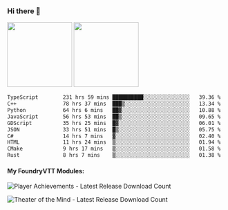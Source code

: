 ### Hi there 👋

<img height="150em" src="https://github-readme-stats.vercel.app/api?username=EddieDover&count_private=true&include_all_commits=true&show_icons=true&theme=dracula&hide_border=false&rank_icon=percentile"/>
<img height="150em" src="https://github-readme-stats.vercel.app/api/top-langs/?username=EddieDover&theme=dracula&hide_border=false&&layout=compact&langs_count=20" />

<!--START_SECTION:waka-->

```txt
TypeScript        231 hrs 59 mins ██████████░░░░░░░░░░░░░░░   39.36 %
C++               78 hrs 37 mins  ███▒░░░░░░░░░░░░░░░░░░░░░   13.34 %
Python            64 hrs 6 mins   ██▓░░░░░░░░░░░░░░░░░░░░░░   10.88 %
JavaScript        56 hrs 53 mins  ██▒░░░░░░░░░░░░░░░░░░░░░░   09.65 %
GDScript          35 hrs 25 mins  █▓░░░░░░░░░░░░░░░░░░░░░░░   06.01 %
JSON              33 hrs 51 mins  █▒░░░░░░░░░░░░░░░░░░░░░░░   05.75 %
C#                14 hrs 7 mins   ▓░░░░░░░░░░░░░░░░░░░░░░░░   02.40 %
HTML              11 hrs 24 mins  ▒░░░░░░░░░░░░░░░░░░░░░░░░   01.94 %
CMake             9 hrs 17 mins   ▒░░░░░░░░░░░░░░░░░░░░░░░░   01.58 %
Rust              8 hrs 7 mins    ▒░░░░░░░░░░░░░░░░░░░░░░░░   01.38 %
```

<!--END_SECTION:waka-->

#### My FoundryVTT Modules:

  ![Player Achievements - Latest Release Download Count](https://img.shields.io/badge/dynamic/json?label=Player%20Achievements%20-%20Downloads@latest&query=assets%5B1%5D.download_count&url=https%3A%2F%2Fapi.github.com%2Frepos%2FEddieDover%2Ffvtt-player-achievements%2Freleases%2Flatest)

  ![Theater of the Mind - Latest Release Download Count](https://img.shields.io/badge/dynamic/json?label=Theater%20Of%20The%20Mind%20-%20Downloads@latest&query=assets%5B1%5D.download_count&url=https%3A%2F%2Fapi.github.com%2Frepos%2FEddieDover%2Ftheater-of-the-mind%2Freleases%2Flatest)

<a rel="me" href="https://techhub.social/@EddieDover"></a>
